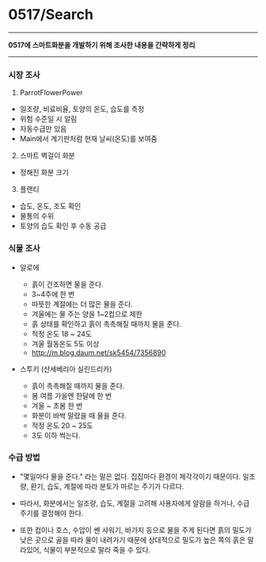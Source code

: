 # 0517/Search
---

**0517에 스마트화분을 개발하기 위해 조사한 내용을 간략하게 정리**

---
### 시장 조사
 1. ParrotFlowerPower
  - 일조량, 비료비율, 토양의 온도, 습도를 측정
  - 위험 수준일 시 알림
  - 자동수급만 있음
  - Main에서 계기판처럼 현재 날씨(온도)를 보여줌

 2. 스마트 벽걸이 화분
  - 정해진 화분 크기

 3. 플랜티
  - 습도, 온도, 조도 확인
  - 물통의 수위
  - 토양의 습도 확인 후 수동 공급

### 식물 조사
  - 알로에
    - 흙이 건조하면 물을 준다.
    - 3~4주에 한 번
    - 따뜻한 계절에는 더 많은 물을 준다.
    - 겨울에는 물 주는 양을 1~2컵으로 제한
    - 흙 상태를 확인하고 흙이 촉촉해질 때까지 물을 준다.
    - 적정 온도 18 ~ 24도
    - 겨울 월동온도 5도 이상
    - http://m.blog.daum.net/sk5454/7356890

  - 스투키 (산세베리아 실린드리카)
    - 흙이 촉촉해질 때까지 물을 준다.
    - 봄 여름 가을엔 한달에 한 번
    - 겨울 ~ 초봄 한 번
    - 화분이 바싹 말랐을 때 물을 준다.
    - 적정 온도 20 ~ 25도
    - 3도 이하 썩는다.

### 수급 방법

  - "몇일마다 물을 준다." 라는 말은 없다. 집집마다 환경이 제각각이기 때문이다. 일조량, 환기, 습도, 계절에 따라 분토가 마르는 주기가 다르다.

  - 따라서, 화분에서는 일조량, 습도, 계절을 고려해 사용자에게 알람을 하거나, 수급 주기를 결정해야 한다.

  - 또한 컵이나 호스, 수압이 쎈 샤워기, 바가지 등으로 물을 주게 된다면 흙의 밀도가 낮은 곳으로 골을 따라 물이 내려가기 때문에 상대적으로 밀도가 높은 쪽의 흙은 말라있어, 식물이 부분적으로 말라 죽을 수 있다.
